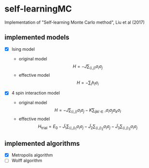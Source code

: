 # self-learningMC

Implementation of "Self-learning Monte Carlo method", Liu et al (2017)

## implemented models

- [x] Ising model

  - original model
    $$H = -J \sum_{\langle i, j \rangle} \sigma_i \sigma_j$$
  - effective model
    $$H = - \sum_i h_i \sigma_i $$

- [x] 4 spin interaction model

  - original model
    $$H = -J \sum_{\langle i, j \rangle} \sigma_i \sigma_j - K \sum_{ijkl\in \square} \sigma_i \sigma_j \sigma_k \sigma_l$$
  - effective model
    $$H_{\mathrm{trial}} = E_0 - \tilde{J}_1\sum_{\langle i, j \rangle_1} \sigma_i \sigma_j - \tilde{J}_2\sum_{\langle i, j \rangle_2} \sigma_i\sigma_j - \tilde{J}_3\sum_{\langle i, j \rangle_3}\sigma_i\sigma_j$$

## implemented algorithms

- [x] Metropolis algorithm
- [ ] Wolff algorithm
